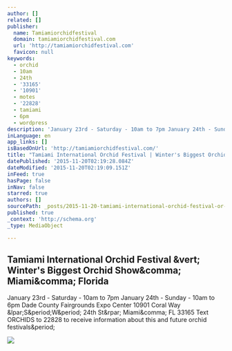 ```yaml
---
author: []
related: []
publisher:
  name: Tamiamiorchidfestival
  domain: tamiamiorchidfestival.com
  url: 'http://tamiamiorchidfestival.com'
  favicon: null
keywords:
  - orchid
  - 10am
  - 24th
  - '33165'
  - '10901'
  - motes
  - '22828'
  - tamiami
  - 6pm
  - wordpress
description: 'January 23rd - Saturday - 10am to 7pm January 24th - Sunday - 10am to 6pm Dade County Fairgrounds Expo Center 10901 Coral Way (S.W. 24th St) Miami, FL 33165 Text ORCHIDS to 22828 to receive information about this and future orchid festivals.'
inLanguage: en
app_links: []
isBasedOnUrl: 'http://tamiamiorchidfestival.com/'
title: "Tamiami International Orchid Festival | Winter's Biggest Orchid Show, Miami, Florida"
datePublished: '2015-11-20T02:19:28.084Z'
dateModified: '2015-11-20T02:19:09.151Z'
inFeed: true
hasPage: false
inNav: false
starred: true
authors: []
sourcePath: _posts/2015-11-20-tamiami-international-orchid-festival-or-winters-biggest-orc.md
published: true
_context: 'http://schema.org'
_type: MediaObject

---
```

<article style=""><h1>Tamiami International Orchid Festival &amp;vert; Winter's Biggest Orchid Show&amp;comma; Miami&amp;comma; Florida</h1><p>January 23rd - Saturday - 10am to 7pm January 24th - Sunday - 10am to 6pm Dade County Fairgrounds Expo Center 10901 Coral Way &amp;lpar;S&amp;period;W&amp;period; 24th St&amp;rpar; Miami&amp;comma; FL 33165 Text ORCHIDS to 22828 to receive information about this and future orchid festivals&amp;period;</p><img src="http://tamiamiorchidfestival.com/wp-content/themes/overeasy/images/foot_flower.png" /></article>